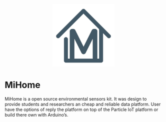 <p align="center">
<img src="resources/mihomeicon.png" height="200" width="200">
</p>

# MiHome
MiHome is a open source environmental sensors kit. It was design to provide students and researchers an cheap and reliable data platform. User have the options of reply the platform on top of the Particle IoT platform or build there own with Arduino’s.

